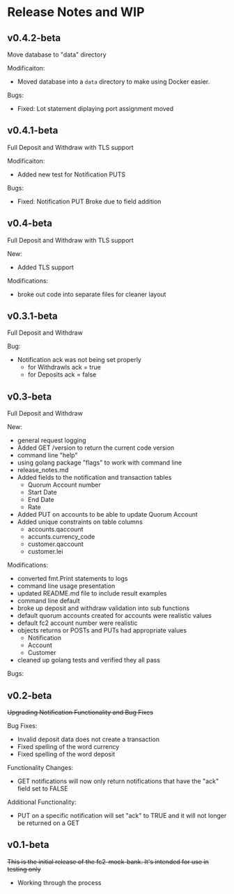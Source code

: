 
# Release Notes and WIP

## v0.4.2-beta
Move database to "data" directory

Modificaiton:
* Moved database into a `data` directory to make using
  Docker easier.

Bugs:
* Fixed: Lot statement diplaying  port assignment moved


## v0.4.1-beta
Full Deposit and Withdraw with TLS support

Modificaiton:
* Added new test for Notification PUTS

Bugs:
* Fixed: Notification PUT Broke due to field addition


## v0.4-beta
Full Deposit and Withdraw with TLS support

New:
* Added TLS support 

Modifications:
* broke out code into separate files for cleaner layout


## v0.3.1-beta
Full Deposit and Withdraw 

Bug:
* Notification ack was not being set properly
  * for Withdrawls  ack = true
  * for Deposits    ack = false

## v0.3-beta
Full Deposit and Withdraw

New:
* general request logging
* Added GET /version to return the current code version
* command line "help"
* using golang package "flags" to work with command line
* release_notes.md
* Added fields to the notification and transaction tables
  * Quorum Account number
  * Start Date
  * End Date
  * Rate
* Added PUT on accounts to be able to update Quorum Account
* Added unique constraints on table columns
  * accounts.qaccount
  * accunts.currency_code
  * customer.qaccount
  * customer.lei

Modifications:
* converted fmt.Print statements to logs
* command line usage presentation
* updated README.md file to include result examples
* command line default
* broke up deposit and withdraw validation into sub functions 
* default quorum accounts created for accounts were realistic values
* default fc2 account number were realistic
* objects returns or POSTs and PUTs had appropriate values
  * Notification
  * Account
  * Customer
* cleaned up golang tests and verified they all pass


Bugs:


 
## v0.2-beta
~~Upgrading Notification Functionality and Bug Fixes~~

Bug Fixes:
* Invalid deposit data does not create a transaction
* Fixed spelling of the word currency
* Fixed spelling of the word deposit

Functionality Changes:
* GET notifications will now only return notifications that have the "ack" field set to FALSE

Additional Functionality:
* PUT on a specific notification will set "ack" to TRUE and it will not longer be returned on a GET


## v0.1-beta
~~This is the initial release of the fc2-mock-bank. It's intended for use in testing only~~
* Working through the process 

